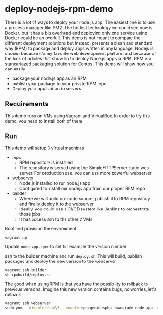 # deploy-nodejs-rpm-demo

There is a lot of ways to deploy your node.js app. The easiest one is to use a process manager like PM2. The hottest technology we could see now is Docker, but it has a big overhead and deploying only one service using Docker could be an overkill. This demo is not meant to compare the different deployment solutions but instead, presents  a clean and standard way (RPM) to package and deploy apps written in any language. Nodejs is chosen because it's my favorite web development platform and because of the luck of articles that show ho to deploy Node.js app via RPM.
RPM is a standariazed packaging solution for Centos. This demo will show how you can easily 
  - package your node.js app as an RPM
  - publish your package to your private RPM repo
  - Deploy your application to servers 

## Requirements
This demo runs on VMs using Vagrant and VirtualBox. In order to try this demo, you need to install both of them

## Run
This demo will setup 3 virtual machines

  - repo
    - RPM repository is installed
    - The repository is served using the SimpleHTTPServer static web server. For production use, you can use more powerful webserver
  - webserver
    - Node.js installed to run node.js app
    - Configured to install our nodejs app from our proper RPM repo
  - builder
    - Where we will build our code source, publish it to RPM repository and finally deploy it to the webserver
    - Ideally, you could use a CI/CD system like Jenkins to orchestrate those jobs
    - It has access ssh to the other 2 VMs

Boot and provision the environment
```sh
vagrant up
```

Update `node-app.spec` to set for example the version number

ssh to the builder machine and run `deploy.sh`. This will build, publish packages and deploy the new version to the webserver
```sh
vagrant ssh builder
sh rpmbuild/deploy.sh
```

The good when using RPM is that you have the possibility to rollback to previous versions. Imagine this new version contains bugs, no worries, let's rollback
```sh
vagrant ssh webserver
sudo yum --disablerepo=\* --enablerepo=geniousphp downgrade node-app -y
```

